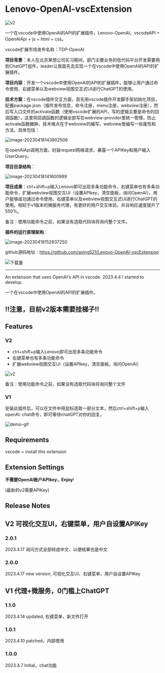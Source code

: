 # Lenovo-OpenAI-vscExtension

![v2](https://lenovo-openai-demo.oss-cn-beijing.aliyuncs.com/v2.gif)

一个在vscode中使用OpenAI的API的扩展插件，Lenovo-OpenAI，vscodeAPI + OpenAIApi + js + html + css。

vscode扩展市场发布名称：TDP-OpenAI

**项目背景**：本人在北京某想公司实习期间，部门主要业务的低代码平台开发需要用到ChatGPT组件，leader让我首先去实现一个在vscode中使用OpenAI的API的扩展插件。

**项目内容**：开发一个vscode中使用OpenAI的API的扩展插件，能够让用户通过命令使用、右键菜单以及webview视图交互式UI进行ChatGPT的使用。

**技术方案**：在vscode插件交互方面，首先用vscode插件开发脚手架初始化项目，配置package.json（插件发布信息，命令注册，menu注册，webview注册），然后写入口文件的activate函数（使用vscode扩展的API，写的逻辑主要是命令的回调函数），这里将回调函数的逻辑全部写在webview-provider里统一管理，防止activate函数臃肿。技术难点在于webview的编写。webview里编写一些属性和方法，具体包括：

![image-20230418143902506](https://lenovo-openai-demo.oss-cn-beijing.aliyuncs.com/image-20230418143902506.png)

在openAIApi调用方面，封装request网络请求，暴露一个APIKey和用户输入UserQuery。

**项目目录结构**：

![image-20230418141600989](https://lenovo-openai-demo.oss-cn-beijing.aliyuncs.com/image-20230418141600989.png)

**项目成果**：ctrl+shift+p输入Lenovo即可出现多条功能命令，右键菜单也有多条功能命令，扩展webview视图交互UI（设置APIkey，清空面板，询问OpenAI）。用户能够成功通过命令使用、右键菜单以及webview视图交互式UI进行ChatGPT的使用。相较于v1版本的微服务代理，有更好的用户交互体验，并且响应速度提升了550%。

备注：使用功能命令之前，如果没有选取代码块将询问整个文件。

**插件的运行原理架构**：

![image-20230418152937250](https://lenovo-openai-demo.oss-cn-beijing.aliyuncs.com/image-20230418152937250.png)

github源码地址：https://github.com/axing521/Lenovo-OpenAI-vscExtension

![下载量](https://lenovo-openai-demo.oss-cn-beijing.aliyuncs.com/d661d5f56ec1992ef861c574fe50bef.png)

---

An extension that uses OpenAI's API in vscode. 2023.4.4 I started to develop.

一个在vscode中使用OpenAI的API的扩展插件。

## !!注意，目前v2版本需要挂梯子!!

## Features

### V2

* ctrl+shift+p输入Lenovo即可出现多条功能命令
* 右键菜单也有多条功能命令
* 扩展webview视图交互UI（设置APIkey，清空面板，询问OpenAI）

![v2](https://lenovo-openai-demo.oss-cn-beijing.aliyuncs.com/v2.gif)

备注：使用功能命令之前，如果没有选取代码块将询问整个文件

### V1

安装此插件后，可以在文件中用鼠标选取一部分文本，然后ctrl+shift+p输入openAI: chat命令，即可等待chatGPT对你的回复。

![demo-gif](https://lenovo-openai-demo.oss-cn-beijing.aliyuncs.com/demo.gif)

## Requirements

vscode + install this extension


## Extension Settings

**不需要OpenAI账户APIkey，Enjoy**!

(最新的v2需要APIKey)


## Release Notes

## V2 可视化交互UI，右键菜单，用户自设置APIKey

### 2.0.1

2023.4.17 询问方式全部转成中文，以便结果也是中文

### 2.0.0

2023.4.17 new version, 可视化交互UI，右键菜单，用户自设置APIKey


## V1 代理+微服务，0门槛上ChatGPT

### 1.1.0

2023.4.14 updated, 右键菜单，新文件打开

### 1.0.1

2023.4.10 patched，内部使用

### 1.0.0

2023.4.7 Initial，chat功能
